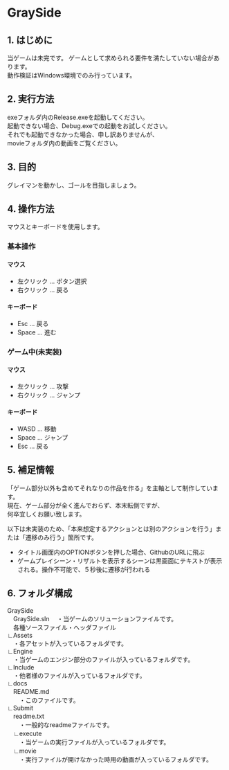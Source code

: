 # GraySide

## 1. はじめに

当ゲームは未完です。
ゲームとして求められる要件を満たしていない場合があります。  
動作検証はWindows環境でのみ行っています。

## 2. 実行方法

exeフォルダ内のRelease.exeを起動してください。  
起動できない場合、Debug.exeでの起動をお試しください。  
それでも起動できなかった場合、申し訳ありませんが、  
movieフォルダ内の動画をご覧ください。  

## 3. 目的

グレイマンを動かし、ゴールを目指しましょう。  

## 4. 操作方法

マウスとキーボードを使用します。  

### 基本操作
#### マウス
- 左クリック ... ボタン選択
- 右クリック ... 戻る
#### キーボード
- Esc ... 戻る
- Space ... 進む

### ゲーム中(未実装)
#### マウス
- 左クリック ... 攻撃
- 右クリック ... ジャンプ

#### キーボード
- WASD ... 移動
- Space ... ジャンプ
- Esc ... 戻る

## 5. 補足情報

「ゲーム部分以外も含めてそれなりの作品を作る」を主軸として制作しています。  
現在、ゲーム部分が全く進んでおらず、本末転倒ですが、  
何卒宜しくお願い致します。  

以下は未実装のため、「本来想定するアクションとは別のアクションを行う」または「遷移のみ行う」箇所です。  
- タイトル画面内のOPTIONボタンを押した場合、GithubのURLに飛ぶ  
- ゲームプレイシーン・リザルトを表示するシーンは黒画面にテキストが表示される。操作不可能で、５秒後に遷移が行われる  


## 6. フォルダ構成
GraySide  
　GraySide.sln
　・当ゲームのソリューションファイルです。  
　各種ソースファイル・ヘッダファイル  
∟Assets  
　・各アセットが入っているフォルダです。  
∟Engine  
　・当ゲームのエンジン部分のファイルが入っているフォルダです。  
∟Include  
　・他者様のファイルが入っているフォルダです。  
∟docs  
　README.md  
　　・このファイルです。  
∟Submit  
　readme.txt  
　　・一般的なreadmeファイルです。  
　∟execute  
　　・当ゲームの実行ファイルが入っているフォルダです。  
　∟movie  
　　・実行ファイルが開けなかった時用の動画が入っているフォルダです。  
